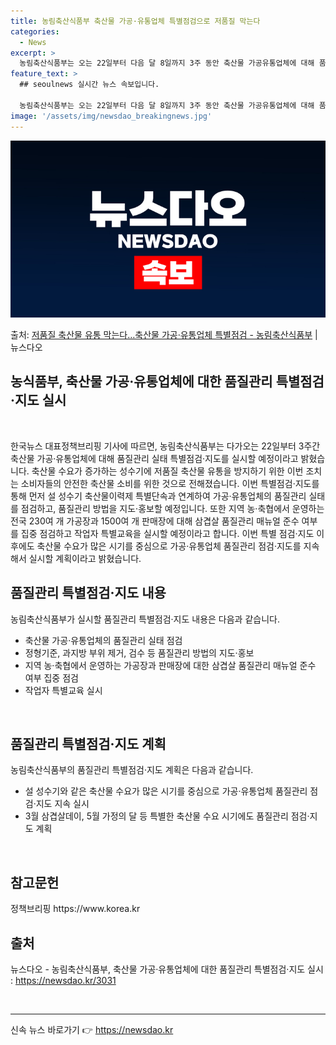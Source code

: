 ```yaml
---
title: 농림축산식품부 축산물 가공·유통업체 특별점검으로 저품질 막는다
categories:
  - News
excerpt: >
  농림축산식품부는 오는 22일부터 다음 달 8일까지 3주 동안 축산물 가공유통업체에 대해 품질관리 실태 특별점…
feature_text: >
  ## seoulnews 실시간 뉴스 속보입니다.

  농림축산식품부는 오는 22일부터 다음 달 8일까지 3주 동안 축산물 가공유통업체에 대해 품질관리 실태 특별점…
image: '/assets/img/newsdao_breakingnews.jpg'
---
```


![뉴스다오 속보](/assets/img/newsdao_breakingnews.jpg)

<p>출처: <a href="https://newsdao.kr/3031" rel="dofollow">저품질 축산물 유통 막는다…축산물 가공·유통업체 특별점검 - 농림축산식품부</a> | 뉴스다오</p>

<h2>농식품부, 축산물 가공·유통업체에 대한 품질관리 특별점검·지도 실시</h2>
<p data-ke-size="size16">&nbsp;</p>
한국뉴스 대표정책브리핑 기사에 따르면, 농림축산식품부는 다가오는 22일부터 3주간 축산물 가공·유통업체에 대해 품질관리 실태 특별점검·지도를 실시할 예정이라고 밝혔습니다. 축산물 수요가 증가하는 성수기에 저품질 축산물 유통을 방지하기 위한 이번 조치는 소비자들의 안전한 축산물 소비를 위한 것으로 전해졌습니다. 이번 특별점검·지도를 통해 먼저 설 성수기 축산물이력제 특별단속과 연계하여 가공·유통업체의 품질관리 실태를 점검하고, 품질관리 방법을 지도·홍보할 예정입니다. 또한 지역 농·축협에서 운영하는 전국 230여 개 가공장과 1500여 개 판매장에 대해 삼겹살 품질관리 매뉴얼 준수 여부를 집중 점검하고 작업자 특별교육을 실시할 예정이라고 합니다. 이번 특별 점검·지도 이후에도 축산물 수요가 많은 시기를 중심으로 가공·유통업체 품질관리 점검·지도를 지속해서 실시할 계획이라고 밝혔습니다.</p>
<h2 data-ke-size="size26">품질관리 특별점검·지도 내용</h2>
<p data-ke-size="size16">농림축산식품부가 실시할 품질관리 특별점검·지도 내용은 다음과 같습니다.</p>
<ul>
<li>축산물 가공·유통업체의 품질관리 실태 점검</li>
<li>정형기준, 과지방 부위 제거, 검수 등 품질관리 방법의 지도·홍보</li>
<li>지역 농·축협에서 운영하는 가공장과 판매장에 대한 삼겹살 품질관리 매뉴얼 준수 여부 집중 점검</li>
<li>작업자 특별교육 실시</li>
</ul>
<p data-ke-size="size16">&nbsp;</p>
<h2 data-ke-size="size26">품질관리 특별점검·지도 계획</h2>
<p data-ke-size="size16">농림축산식품부의 품질관리 특별점검·지도 계획은 다음과 같습니다.</p>
<ul>
<li>설 성수기와 같은 축산물 수요가 많은 시기를 중심으로 가공·유통업체 품질관리 점검·지도 지속 실시</li>
<li>3월 삼겹살데이, 5월 가정의 달 등 특별한 축산물 수요 시기에도 품질관리 점검·지도 계획</li>
</ul>
<p data-ke-size="size16">&nbsp;</p>
<h2 data-ke-size="size26">참고문헌</h2>
<p data-ke-size="size16">정책브리핑 https://www.korea.kr</p>
<h2 data-ke-size="size26">출처</h2>
<p data-ke-size="size16">뉴스다오 - 농림축산식품부, 축산물 가공·유통업체에 대한 품질관리 특별점검·지도 실시 : <a href="https://newsdao.kr/3031">https://newsdao.kr/3031</a></p>
<p data-ke-size="size16">&nbsp;</p>
<hr> 

신속 뉴스 바로가기 👉 <a href="https://newsdao.kr" rel="dofollow">https://newsdao.kr</a>


